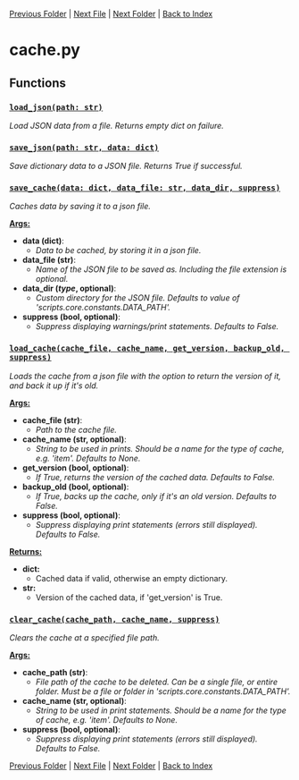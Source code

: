[Previous Folder](../article_content/hotbar_slots_content.md) | [Next File](config_manager.md) | [Next Folder](../fluids/fluid_article.md) | [Back to Index](../../index.md)

# cache.py

## Functions

### [`load_json(path: str)`](https://github.com/Vaileasys/pz-wiki_parser/blob/main/scripts/core/cache.py#L11)

_Load JSON data from a file. Returns empty dict on failure._
### [`save_json(path: str, data: dict)`](https://github.com/Vaileasys/pz-wiki_parser/blob/main/scripts/core/cache.py#L23)

_Save dictionary data to a JSON file. Returns True if successful._
### [`save_cache(data: dict, data_file: str, data_dir, suppress)`](https://github.com/Vaileasys/pz-wiki_parser/blob/main/scripts/core/cache.py#L34)

_Caches data by saving it to a json file._

<ins>**Args:**</ins>
  - **data (dict)**:
      - _Data to be cached, by storing it in a json file._
  - **data_file (str)**:
      - _Name of the JSON file to be saved as. Including the file extension is optional._
  - **data_dir (_type_, optional)**:
      - _Custom directory for the JSON file. Defaults to value of 'scripts.core.constants.DATA_PATH'._
  - **suppress (bool, optional)**:
      - _Suppress displaying warnings/print statements. Defaults to False._
### [`load_cache(cache_file, cache_name, get_version, backup_old, suppress)`](https://github.com/Vaileasys/pz-wiki_parser/blob/main/scripts/core/cache.py#L61)

_Loads the cache from a json file with the option to return the version of it, and back it up if it's old._

<ins>**Args:**</ins>
  - **cache_file (str)**:
      - _Path to the cache file._
  - **cache_name (str, optional)**:
      - _String to be used in prints. Should be a name for the type of cache, e.g. 'item'. Defaults to None._
  - **get_version (bool, optional)**:
      - _If True, returns the version of the cached data. Defaults to False._
  - **backup_old (bool, optional)**:
      - _If True, backs up the cache, only if it's an old version. Defaults to False._
  - **suppress (bool, optional)**:
      - _Suppress displaying print statements (errors still displayed). Defaults to False._

<ins>**Returns:**</ins>
  - **dict:**
      - Cached data if valid, otherwise an empty dictionary.
  - **str:**
      - Version of the cached data, if 'get_version' is True.
### [`clear_cache(cache_path, cache_name, suppress)`](https://github.com/Vaileasys/pz-wiki_parser/blob/main/scripts/core/cache.py#L110)

_Clears the cache at a specified file path._

<ins>**Args:**</ins>
  - **cache_path (str)**:
      - _File path of the cache to be deleted. Can be a single file, or entire folder. Must be a file or folder in 'scripts.core.constants.DATA_PATH'._
  - **cache_name (str, optional)**:
      - _String to be used in print statements. Should be a name for the type of cache, e.g. 'item'. Defaults to None._
  - **suppress (bool, optional)**:
      - _Suppress displaying print statements (errors still displayed). Defaults to False._


[Previous Folder](../article_content/hotbar_slots_content.md) | [Next File](config_manager.md) | [Next Folder](../fluids/fluid_article.md) | [Back to Index](../../index.md)
